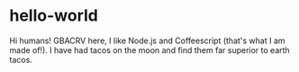 # hello-world

Hi humans!
GBACRV here, I like Node.js and Coffeescript (that's what I am made of!).
I have had tacos on the moon and find them far superior to earth tacos.
